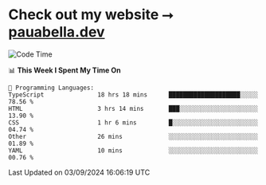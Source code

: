 # Check out my website ⭢ [pauabella.dev](https://pauabella.dev)

<!--START_SECTION:waka-->
![Code Time](http://img.shields.io/badge/Code%20Time-3%2C688%20hrs%2018%20mins-blue)

📊 **This Week I Spent My Time On** 

```text
💬 Programming Languages: 
TypeScript               18 hrs 18 mins      ████████████████████░░░░░   78.56 % 
HTML                     3 hrs 14 mins       ███░░░░░░░░░░░░░░░░░░░░░░   13.90 % 
CSS                      1 hr 6 mins         █░░░░░░░░░░░░░░░░░░░░░░░░   04.74 % 
Other                    26 mins             ░░░░░░░░░░░░░░░░░░░░░░░░░   01.89 % 
YAML                     10 mins             ░░░░░░░░░░░░░░░░░░░░░░░░░   00.76 % 
```


 Last Updated on 03/09/2024 16:06:19 UTC
<!--END_SECTION:waka-->
